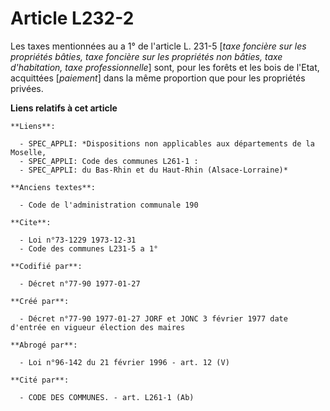 # Article L232-2

Les taxes mentionnées au a 1° de l'article L. 231-5 [*taxe foncière sur les propriétés bâties, taxe foncière sur les
propriétés non bâties, taxe d'habitation, taxe professionnelle*] sont, pour les forêts et les bois de l'Etat, acquittées
[*paiement*] dans la même proportion que pour les propriétés privées.

**Liens relatifs à cet article**

	**Liens**:

	  - SPEC_APPLI: *Dispositions non applicables aux départements de la Moselle,
	  - SPEC_APPLI: Code des communes L261-1 :
	  - SPEC_APPLI: du Bas-Rhin et du Haut-Rhin (Alsace-Lorraine)*

	**Anciens textes**:

	  - Code de l'administration communale 190

	**Cite**:

	  - Loi n°73-1229 1973-12-31
	  - Code des communes L231-5 a 1°

	**Codifié par**:

	  - Décret n°77-90 1977-01-27

	**Créé par**:

	  - Décret n°77-90 1977-01-27 JORF et JONC 3 février 1977 date d'entrée en vigueur élection des maires

	**Abrogé par**:

	  - Loi n°96-142 du 21 février 1996 - art. 12 (V)

	**Cité par**:

	  - CODE DES COMMUNES. - art. L261-1 (Ab)
